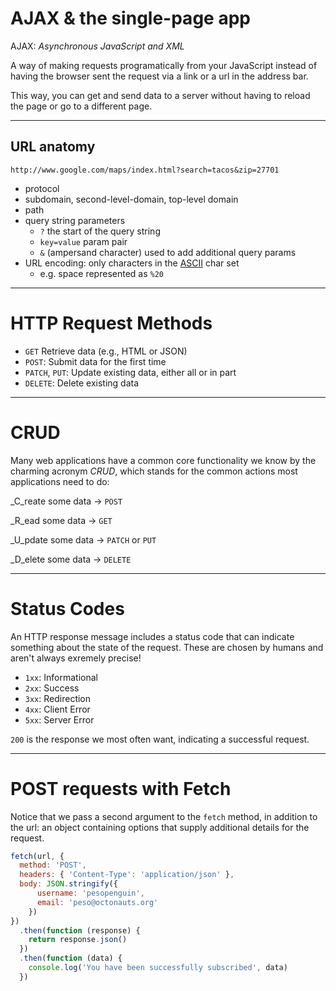 # AJAX & the single-page app

AJAX: _Asynchronous JavaScript and XML_

A way of making requests programatically from your JavaScript instead of having the browser sent the request via a link or a url in the address bar.

This way, you can get and send data to a server without having to reload the page or go to a different page.

---

## URL anatomy

`http://www.google.com/maps/index.html?search=tacos&zip=27701`

- protocol
- subdomain, second-level-domain, top-level domain
- path
- query string parameters
  - `?` the start of the query string
  - `key=value` param pair
  - `&` (ampersand character) used to add additional query params
- URL encoding: only characters in the [ASCII](https://en.wikipedia.org/wiki/ASCII) char set
  - e.g. space represented as `%20`

---

# HTTP Request Methods

- `GET` Retrieve data (e.g., HTML or JSON)
- `POST`: Submit data for the first time
- `PATCH`, `PUT`: Update existing data, either all or in part
- `DELETE`: Delete existing data

---

# CRUD

Many web applications have a common core functionality we know by the charming acronym _CRUD_, which stands for the common actions most applications need to do:

_C_reate some data -> `POST`

_R_ead some data -> `GET`

_U_pdate some data -> `PATCH` or `PUT`

_D_elete some data -> `DELETE`

---

# Status Codes

An HTTP response message includes a status code that can indicate something about the state of the request. These are chosen by humans and aren't always exremely precise!

- `1xx`: Informational
- `2xx`: Success
- `3xx`: Redirection
- `4xx`: Client Error
- `5xx`: Server Error

`200` is the response we most often want, indicating a successful request.

---

# POST requests with Fetch

Notice that we pass a second argument to the `fetch` method, in addition to the url: an object containing options that supply additional details for the request.

```js
fetch(url, {
  method: 'POST',
  headers: { 'Content-Type': 'application/json' },
  body: JSON.stringify({
      username: 'pesopenguin',
      email: 'peso@octonauts.org'
    })
})
  .then(function (response) {
    return response.json()
  })
  .then(function (data) {
    console.log('You have been successfully subscribed', data)
  })

```
